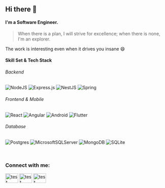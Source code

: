 ## Hi there 👋


<!--
**paldron/paldron** is a ✨ _special_ ✨ repository because its `README.md` (this file) appears on your GitHub profile.

Here are some ideas to get you started:

- 🔭 I’m currently working on ...
- 🌱 I’m currently learning ...
- 👯 I’m looking to collaborate on ...
- 🤔 I’m looking for help with ...
- 💬 Ask me about ...
- 📫 How to reach me: ...
- 😄 Pronouns: ...
- ⚡ Fun fact: ...
-->
<!-- ![](https://visitor-badge.laobi.icu/badge?page_id=paldron.paldron) -->

#### I'm a Software Engineer.

> When there is a plan, I will strive for excellence; when there is none, I'm an explorer.

The work is interesting even when it drives you insane 😄

<h4 align="left">Skill Set & Tech Stack</h4>
<p align="left" style="padding-left:20px">
   <h6 align="left" style="font-style:italic">Backend</h6>
  
   ![NodeJS](https://img.shields.io/badge/node.js-6DA55F?style=for-the-badge&logo=node.js&logoColor=white)
   ![Express.js](https://img.shields.io/badge/express.js-%23404d59.svg?style=for-the-badge&logo=express&logoColor=%2361DAFB)
   ![NestJS](https://img.shields.io/badge/nestjs-%23E0234E.svg?style=for-the-badge&logo=nestjs&logoColor=white)
   ![Spring](https://img.shields.io/badge/spring-%236DB33F.svg?style=for-the-badge&logo=spring&logoColor=white)
   
   <h6 align="left" style="font-style:italic">Frontend & Mobile</h6>
   
   ![React](https://img.shields.io/badge/react-%2320232a.svg?style=for-the-badge&logo=react&logoColor=%2361DAFB)
   ![Angular](https://img.shields.io/badge/angular-%23DD0031.svg?style=for-the-badge&logo=angular&logoColor=white)
   ![Android](https://img.shields.io/badge/Android-3DDC84?style=for-the-badge&logo=android&logoColor=white)
   ![Flutter](https://img.shields.io/badge/Flutter-%2302569B.svg?style=for-the-badge&logo=Flutter&logoColor=white)

   <h6 align="left" style="font-style:italic">Database</h6>

   ![Postgres](https://img.shields.io/badge/postgres-%23316192.svg?style=for-the-badge&logo=postgresql&logoColor=white)
   ![MicrosoftSQLServer](https://img.shields.io/badge/Microsoft%20SQL%20Sever-CC2927?style=for-the-badge&logo=microsoft%20sql%20server&logoColor=white)
   ![MongoDB](https://img.shields.io/badge/MongoDB-%234ea94b.svg?style=for-the-badge&logo=mongodb&logoColor=white)
   ![SQLite](https://img.shields.io/badge/sqlite-%2307405e.svg?style=for-the-badge&logo=sqlite&logoColor=white)
   
</p>
<div>
  <!--
  <a href="https://github.com/paldron">
  <img align="center" alt="Augusto's Github Stats" src="https://github-readme-stats.paldron.vercel.app/api?username=paldron&show_icons=true&hide_border=true&count_private=true&include_all_commits=true&theme=onedark" /></a>
  
  <a href="https://github.com/paldron">
    <img align="center" src="https://github-readme-stats.paldron.vercel.app/api/top-langs/?username=paldron&layout=compact" />
  </a>
  -->
  </div>
<br />
<h3 align="left">Connect with me:</h3>
<p align="left">
   <a href="https://linkedin.com/in/augusto-shoo-287172a7" target="blank"><img align="center" src="https://cdn.jsdelivr.net/npm/simple-icons@3.0.1/icons/linkedin.svg" alt="test" height="30" width="40" /></a>
   <a href="https://instagram.com/augusto.piz" target="blank"><img align="center" src="https://cdn.jsdelivr.net/npm/simple-icons@3.0.1/icons/instagram.svg" alt="test" height="30" width="40" /></a>
   <a href="https://twitter.com/AugustoSho24982?t=RUEDnSBn65NnZ1Mo-zzhtQ&s=09" target="blank"><img align="center" src="https://cdn.jsdelivr.net/npm/simple-icons@3.0.1/icons/twitter.svg" alt="test" height="30" width="40" /></a>
</p>
